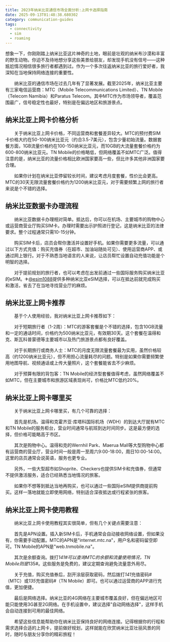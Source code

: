 ```yaml
---
title: 2023年纳米比亚通信市场全面分析:上网卡选择指南
date: 2025-09-13T01:48:38.680302
category: communication-guides
tags:
  - connectivity
  - sim
  - roaming
---
```


想象一下，你刚刚踏上纳米比亚这片神奇的土地，眼前是壮观的纳米布沙漠和丰富的野生动物。你迫不及待地想分享这些美景给朋友，却发现手机没有信号——这种尴尬情况相信很多旅行者都遇到过。作为一个多次往返纳米比亚的旅行爱好者，我深知在当地保持网络连接的重要性。

　　纳米比亚的通信市场在过去几年有了显著发展。截至2025年，纳米比亚主要有三家电信运营商：MTC（Mobile Telecommunications Limited）、TN Mobile（Telecom Namibia）和Paratus Telecom。其中MTC作为市场领导者，覆盖范围最广，信号稳定性也最好，特别是在偏远地区和旅游景点。

## 纳米比亚上网卡价格分析

　　关于纳米比亚上网卡价格，不同运营商和套餐差异较大。MTC的预付费SIM卡价格大约在50-100纳米比亚元（约合3.5-7美元），包含少量初始流量。数据套餐方面，1GB流量价格约在100-150纳米比亚元，而10GB的大流量套餐价格约为600-800纳米比亚元。TN Mobile的价格略低，但网络覆盖不如MTC广泛。值得注意的是，纳米比亚的流量价格相比欧洲国家要高一些，但比许多其他非洲国家要合理。

　　如果你计划在纳米比亚停留较长时间，建议考虑月度套餐，性价比会更高。MTC的30天无限流量套餐价格约为1200纳米比亚元，对于需要频繁上网的旅行者来说是个不错的选择。

## 纳米比亚数据卡办理流程

　　纳米比亚数据卡办理相对简单。抵达后，你可以在机场、主要城市的购物中心或运营商营业厅购买SIM卡。办理时需要出示护照进行登记，这是纳米比亚的法律要求。整个过程通常只需10-15分钟。

　　购买SIM卡后，店员会帮你激活并设置好手机。如果你需要更多流量，可以通过以下方式充值：购买充值券（在超市、加油站随处可见）、使用运营商APP、或通过网上银行。对于不熟悉当地语言的人来说，让店员帮忙设置自动充值功能是个明智的选择。

　　对于提前规划的旅行者，也可以考虑在出发前通过一些国际服务购买纳米比亚的eSIM。✈[@esim1088](https://t.me/s/esim1088)提供多种纳米比亚eSIM选择，可以在抵达前就完成购买和激活，省去了在当地寻找营业厅的麻烦。

## 纳米比亚上网卡推荐

　　基于个人使用经验，我对纳米比亚上网卡推荐如下：

　　对于短期旅行者（1-2周）：MTC的游客套餐是个不错的选择，包含10GB流量和一定的通话时间，价格约为500纳米比亚元，有效期30天。这个套餐在温得和克、斯瓦科普蒙德等主要城市以及热门旅游景点都有良好覆盖。

　　对于长期旅行或商务人士：MTC的月度无限流量套餐最为实用，虽然价格较高（约1200纳米比亚元），但不用担心流量耗尽的问题。特别是如果你需要频繁使用地图导航、视频通话或上传大量照片，这个套餐能省去不少麻烦。

　　对于预算有限的背包客：TN Mobile的经济型套餐值得考虑，虽然网络覆盖不如MTC，但在主要城市和旅游区域表现尚可，价格比MTC低约20%。

## 纳米比亚上网卡哪里买

　　关于纳米比亚上网卡哪里买，有几个可靠的选择：

　　首先是机场。温得和克霍齐亚·库塔科国际机场（WDH）的到达大厅就有MTC和TN Mobile的服务柜台，营业时间通常与航班到达时间同步。这是最方便的选择，但价格可能略高于市区。

　　其次是购物中心。温得和克的Wernhil Park、Maerua Mall等大型购物中心都有运营商的营业厅，营业时间一般是周一至周六9:00-18:00，周日10:00-14:00。这里的店员通常会说英语，服务也更专业。

　　另外，一些大型超市如Shoprite、Checkers也提供SIM卡和充值券，但通常不提供激活服务，适合已经熟悉当地情况的旅客。

　　如果你不想等到抵达当地再购买，也可以通过一些国际eSIM提供商提前购买。这样一落地就能立即使用网络，特别适合深夜抵达或行程紧张的旅客。

## 纳米比亚上网卡使用教程

　　纳米比亚上网卡使用教程其实很简单，但有几个关键点需要注意：

　　首先是APN设置。插入新SIM卡后，手机通常会自动接收网络设置，但如果没有，你需要手动配置。MTC的APN是"internet.mtc.na"，用户名和密码留空即可。TN Mobile的APN是"web.tnmobile.na"。

　　其次是余额查询。拨打*141#可以查询MTC的余额和流量使用情况，TN Mobile则是*135#。这些服务是免费的，建议定期查询避免流量意外用尽。

　　关于充值，购买充值券后，刮开涂层获取密码，然后拨打*141*充值密码#（MTC）或*135*充值密码#（TN Mobile）即可。也可以通过运营商的APP进行充值，更加便捷。

　　最后是网络选择。纳米比亚的4G网络在主要城市覆盖良好，但在偏远地区可能只能使用3G甚至2G网络。在手机设置中，建议选择"自动网络选择"，这样手机会自动连接到可用的最佳网络。

　　希望这些信息能帮助你在纳米比亚保持良好的网络连接。记得根据你的行程和需求选择合适的上网卡，提前做好规划，这样就能在欣赏纳米比亚壮丽风景的同时，随时与朋友分享你的精彩旅程！